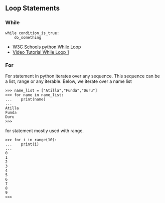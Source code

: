 ## Loop Statements


### While

    while condition_is_true:
        do_something



- [W3C Schools python While Loop](https://www.w3schools.com/python/python_while_loops.asp)
- [Video Tutorial While Loop 1](https://www.youtube.com/watch?v=jSs58VZVLw8)



### For 

For statement in python iterates over any sequence. 
This sequence can be a list, range or any iterable.
Below, we iterate over a name list

    >>> name_list = ["Atilla","Funda","Duru"]
    >>> for name in name_list:
    ...    print(name)
    ...
    Atilla
    Funda
    Duru
    >>>


for statement mostly used with range. 


    >>> for i in range(10):
    ...    print(i)
    ...
    0
    1
    2
    3
    4
    5
    6
    7
    8
    9
    >>>



